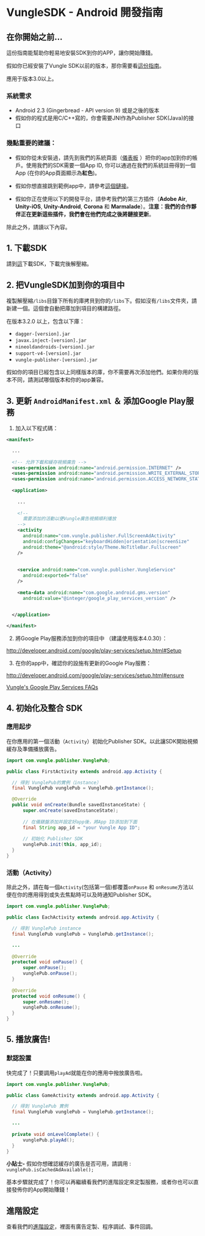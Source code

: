 # VungleSDK - Android 開發指南

## 在你開始之前…

這份指南能幫助你輕易地安裝SDK到你的APP，讓你開始賺錢。

假如你已經安裝了Vungle SDK以前的版本，那你需要看[這份指南](https://github.com/Vungle/vungle-resources/blob/master/Chinese-translation/Android-resources/android-migration-guide.md)。

應用于版本3.0以上。

### 系統需求

* Android 2.3 (Gingerbread - API version 9) 或是之後的版本
* 假如你的程式是用C/C++寫的，你會需要JNI作為Publisher SDK(Java)的接口

### 幾點重要的建議：

* 假如你從未安裝過，請先到我們的系統頁面（[儀表板](https://v.vungle.com/dashboard/login) ）把你的app加到你的帳戶。使用我們的SDK需要一個App ID, 你可以通過在我們的系統註冊得到一個App (在你的App頁面顯示為**紅色**)。

* 假如你想直接跳到範例app中，請參考[這個鏈接](https://github.com/Vungle/vungle-resources/tree/master/Android-resources/androidSampleApp)。

* 假如你正在使用以下的開發平台，請參考我們的第三方插件（**Adobe Air**, **Unity-iOS**, **Unity-Android**, **Corona** 和 **Marmalade**）。**注意：我們的合作夥伴正在更新這些插件，我們會在他們完成之後將鏈接更新**。

除此之外，請讀以下內容。

## 1. 下載SDK

請到[這](https://v.vungle.com/dev/android)下載SDK，下載完後解壓縮。 

## 2. 把VungleSDK加到你的項目中

複製解壓縮`/libs`目錄下所有的庫拷貝到你的`/libs`下。假如沒有`/libs`文件夾，請新建一個。這個會自動把庫加到項目的構建路徑。

在版本3.2.0 以上，包含以下庫：
* `dagger-[version].jar`
* `javax.inject-[version].jar`
* `nineoldandroids-[version].jar`
* `support-v4-[version].jar`
* `vungle-publisher-[version].jar`

假如你的項目已經包含以上同樣版本的庫，你不需要再次添加他們。如果你用的版本不同，請測試哪個版本和你的app兼容。

## 3. 更新 `AndroidManifest.xml` ＆ 添加Google Play服務

1) 加入以下程式碼：

```xml
<manifest>

  ...
  
  <!-- 允許下載和緩存視頻廣告 -->
  <uses-permission android:name="android.permission.INTERNET" />
  <uses-permission android:name="android.permission.WRITE_EXTERNAL_STORAGE" />
  <uses-permission android:name="android.permission.ACCESS_NETWORK_STATE" />
  
  <application>
  
    ...
    
    <!--
      需要添加的活動以便Vungle廣告視頻順利播放
    -->
    <activity
      android:name="com.vungle.publisher.FullScreenAdActivity"
      android:configChanges="keyboardHidden|orientation|screenSize"
      android:theme="@android:style/Theme.NoTitleBar.Fullscreen"
    />
    
    
    <service android:name="com.vungle.publisher.VungleService"
      android:exported="false"
    />
  
    <meta-data android:name="com.google.android.gms.version"
      android:value="@integer/google_play_services_version" />  


  </application>
  
</manifest>
```


2) 將Google Play服務添加到你的項目中 （建議使用版本4.0.30）：

http://developer.android.com/google/play-services/setup.html#Setup

3) 在你的app中，確認你的設施有更新的Google Play服務：

http://developer.android.com/google/play-services/setup.html#ensure

[Vungle's Google Play Services FAQs](http://www.vungle.com/google-advertising-id-faqs/)

## 4. 初始化及整合 SDK

### 應用起步

在你應用的第一個活動（`Activity`）初始化Publisher SDK。以此讓SDK開始視頻緩存及準備播放廣告。


```java
import com.vungle.publisher.VunglePub;

public class FirstActivity extends android.app.Activity {

  // 得到 VunglePub的實例（instance）
  final VunglePub vunglePub = VunglePub.getInstance();

  @Override
  public void onCreate(Bundle savedInstanceState) {
      super.onCreate(savedInstanceState);
      
      // 在儀錶盤添加并設定好app後，將App ID添加到下面
      final String app_id = "your Vungle App ID";
      
      // 初始化 Publisher SDK
      vunglePub.init(this, app_id);
  }
}
```

### 活動（Activity）

除此之外，請在每一個`Activity`(包括第一個)都覆蓋`onPause` 和 `onResume`方法以便在你的應用得到或失去焦點時可以及時通知Publisher SDK。

```java
import com.vungle.publisher.VunglePub;

public class EachActivity extends android.app.Activity {

  // 得到 VunglePub instance
  final VunglePub vunglePub = VunglePub.getInstance();

  ...
  
  @Override
  protected void onPause() {
      super.onPause();
      vunglePub.onPause();
  }
  
  @Override
  protected void onResume() {
      super.onResume();
      vunglePub.onResume();
  }
}
```

## 5. 播放廣告!

### 默認設置

快完成了！只要調用`playAd`就能在你的應用中撥放廣告啦。
```java
import com.vungle.publisher.VunglePub;

public class GameActivity extends android.app.Activity {

  // 得到 VunglePub 實例
  final VunglePub vunglePub = VunglePub.getInstance();

  ...
  
  private void onLevelComplete() {
      vunglePub.playAd();
  }
}
```

**小貼士-** 假如你想確認緩存的廣告是否可用，請調用 : `vunglePub.isCachedAdAvailable();`

基本步驟就完成了！你可以再繼續看我們的進階設定來定製服務，或者你也可以直接發佈你的App開始賺錢！

<a name="advancedStartupConfig"></a>
## 進階設定

查看我們的[進階設定](https://github.com/Vungle/vungle-resources/blob/master/Chinese-translation/Android-resources/android-advanced-settings.md)，裡面有廣告定製、程序調試、事件回調。

